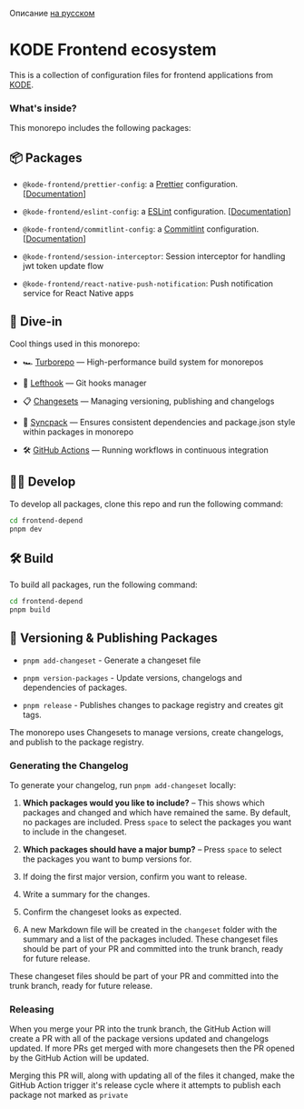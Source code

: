 Описание [на русском](https://github.com/appKODE/frontend-depend/blob/main/docs/README-ru.md)

# KODE Frontend ecosystem

This is a collection of configuration files for frontend applications from [KODE](https://appkode.dev/).

### What's inside?

This monorepo includes the following packages:

## 📦 Packages

- `@kode-frontend/prettier-config`: a [Prettier](https://prettier.io/) configuration. [[Documentation](https://github.com/appKODE/frontend-depend/blob/main/packages/prettier-config)]

- `@kode-frontend/eslint-config`: a [ESLint](https://eslint.org/) configuration. [[Documentation](https://github.com/appKODE/frontend-depend/blob/main/packages/eslint-config)]

- `@kode-frontend/commitlint-config`: a [Commitlint](https://commitlint.js.org/) configuration. [[Documentation](https://github.com/appKODE/frontend-depend/blob/main/packages/commitlint-config)]

- `@kode-frontend/session-interceptor`: Session interceptor for handling jwt token update flow

- `@kode-frontend/react-native-push-notification`: Push notification service for React Native apps

## 🤿 Dive-in

Cool things used in this monorepo:

- 🏎 [Turborepo](https://turbo.build/) — High-performance build system for monorepos

- 🐞 [Lefthook](https://github.com/evilmartians/lefthook) — Git hooks manager

- 📋 [Changesets](https://github.com/changesets/changesets) — Managing versioning, publishing and changelogs

- 🔄 [Syncpack](https://github.com/JamieMason/syncpack) — Ensures consistent dependencies and package.json style within packages in monorepo

- 🛠 [GitHub Actions](https://github.com/changesets/action) — Running workflows in continuous integration

## 👨‍💻 Develop

To develop all packages, clone this repo and run the following command:

```bash
cd frontend-depend
pnpm dev
```

## 🛠️ Build

To build all packages, run the following command:

```bash
cd frontend-depend
pnpm build
```

## 🚀 Versioning & Publishing Packages

- `pnpm add-changeset` - Generate a changeset file

- `pnpm version-packages` - Update versions, changelogs and dependencies of packages.

- `pnpm release` - Publishes changes to package registry and creates git tags.

The monorepo uses Changesets to manage versions, create changelogs, and publish to the package registry.

### Generating the Changelog

To generate your changelog, run `pnpm add-changeset` locally:

1. **Which packages would you like to include?** – This shows which packages and changed and which have remained the same. By default, no packages are included. Press `space` to select the packages you want to include in the changeset.

2. **Which packages should have a major bump?** – Press `space` to select the packages you want to bump versions for.

3. If doing the first major version, confirm you want to release.

4. Write a summary for the changes.

5. Confirm the changeset looks as expected.

6. A new Markdown file will be created in the `changeset` folder with the summary and a list of the packages included.
   These changeset files should be part of your PR and committed into the trunk branch, ready for future release.

These changeset files should be part of your PR and committed into the trunk branch, ready for future release.

### Releasing

When you merge your PR into the trunk branch, the GitHub Action will create a PR with all of the package versions updated and changelogs updated. If more PRs get merged with more changesets then the PR opened by the GitHub Action will be updated.

Merging this PR will, along with updating all of the files it changed, make the GitHub Action trigger it's release cycle where it attempts to publish each package not marked as `private`
